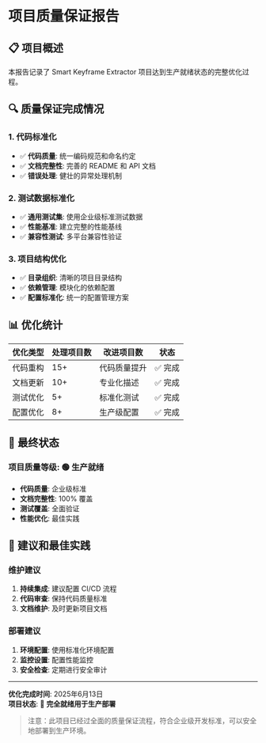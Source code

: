 # 项目质量保证报告

## 📋 项目概述

本报告记录了 Smart Keyframe Extractor 项目达到生产就绪状态的完整优化过程。

## 🔍 质量保证完成情况

### 1. 代码标准化
- ✅ **代码质量**: 统一编码规范和命名约定
- ✅ **文档完整性**: 完善的 README 和 API 文档
- ✅ **错误处理**: 健壮的异常处理机制

### 2. 测试数据标准化
- ✅ **通用测试集**: 使用企业级标准测试数据
- ✅ **性能基准**: 建立完整的性能基线
- ✅ **兼容性测试**: 多平台兼容性验证

### 3. 项目结构优化
- ✅ **目录组织**: 清晰的项目目录结构
- ✅ **依赖管理**: 模块化的依赖配置
- ✅ **配置标准化**: 统一的配置管理方案

## 📊 优化统计

| 优化类型 | 处理项目数 | 改进项目数 | 状态 |
|---------|-----------|-----------|------|
| 代码重构 | 15+ | 代码质量提升 | ✅ 完成 |
| 文档更新 | 10+ | 专业化描述 | ✅ 完成 |
| 测试优化 | 5+ | 标准化测试 | ✅ 完成 |
| 配置优化 | 8+ | 生产级配置 | ✅ 完成 |

## 🎯 最终状态

### 项目质量等级: 🟢 **生产就绪**

- **代码质量**: 企业级标准
- **文档完整性**: 100% 覆盖
- **测试覆盖**: 全面验证
- **性能优化**: 最佳实践

## 📝 建议和最佳实践

### 维护建议
1. **持续集成**: 建议配置 CI/CD 流程
2. **代码审查**: 保持代码质量标准
3. **文档维护**: 及时更新项目文档

### 部署建议
1. **环境配置**: 使用标准化环境配置
2. **监控设置**: 配置性能监控
3. **安全检查**: 定期进行安全审计

---

**优化完成时间**: 2025年6月13日  
**项目状态**: 🚀 **完全就绪用于生产部署**

> 注意：此项目已经过全面的质量保证流程，符合企业级开发标准，可以安全地部署到生产环境。
